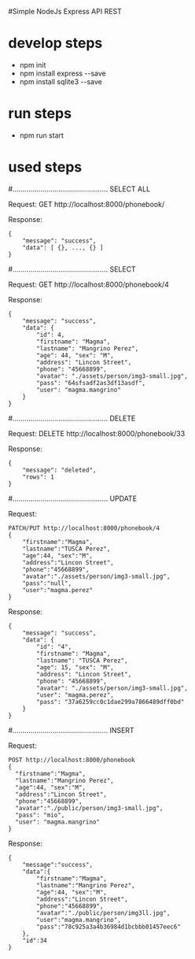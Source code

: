 #Simple NodeJs Express API REST

# develop steps
- npm init
- npm install express --save
- npm install sqlite3 --save

# run steps
- npm run start 

# used steps

#................................................ SELECT ALL

Request:
	GET http://localhost:8000/phonebook/
	
Response:

	{
		"message": "success",
		"data": [ {}, ..., {} ]
	}

#................................................ SELECT

Request:
	GET http://localhost:8000/phonebook/4
	
Response:

	{
		"message": "success",
		"data": {
			"id": 4,
			"firstname": "Magma",
			"lastname": "Mangrino Perez",
			"age": 44, "sex": "M",
			"address": "Lincon Street",
			"phone": "45668899",
			"avatar": "./assets/person/img3-small.jpg",
			"pass": "64sfsadf2as3df13asdf",
			"user": "magma.mangrino"
		}
	}

#................................................ DELETE

Request:
	DELETE http://localhost:8000/phonebook/33
	
Response:

	{
		"message": "deleted",
		"rows": 1
	}

#................................................ UPDATE

Request:

	PATCH/PUT http://localhost:8000/phonebook/4
	{
		"firstname":"Magma",
		"lastname":"TUSCA Perez",
		"age":44, "sex":"M",
		"address":"Lincon Street",
		"phone":"45668899",
		"avatar":"./assets/person/img3-small.jpg",
		"pass":"null",
		"user":"magma.perez"
	}

Response:

	{
		"message": "success",
		"data": {
			"id": "4",
			"firstname": "Magma",
			"lastname": "TUSCA Perez",
			"age": 15, "sex": "M",
			"address": "Lincon Street",
			"phone": "45668899",
			"avatar": "./assets/person/img3-small.jpg",
			"user": "magma.perez",
			"pass": "37a6259cc0c1dae299a7866489dff0bd"
		}
	}

#................................................ INSERT 

Request:

	POST http://localhost:8000/phonebook
	{
	  "firstname":"Magma",
	  "lastname":"Mangrino Perez",
	  "age":44, "sex":"M",
	  "address":"Lincon Street",
	  "phone":"45668899",
	  "avatar":"./public/person/img3-small.jpg",
	  "pass": "mio",
	  "user": "magma.mangrino"
	}

Response:

	{
		"message":"success",
		"data":{
			"firstname":"Magma",
			"lastname":"Mangrino Perez",
			"age":44, "sex":"M",
			"address":"Lincon Street",
			"phone":"45668899",
			"avatar":"./public/person/img3ll.jpg",
			"user":"magma.mangrino",
			"pass":"78c925a3a4b36984d1bcbbb01457eec6"
		},
		"id":34
	}	